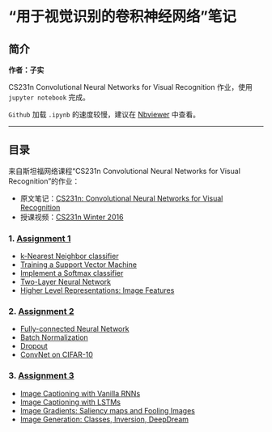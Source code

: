 # “用于视觉识别的卷积神经网络”笔记

## 简介

**作者：子实**

CS231n Convolutional Neural Networks for Visual Recognition 作业，使用 `jupyter notebook` 完成。

`Github` 加载 `.ipynb` 的速度较慢，建议在 [Nbviewer](http://nbviewer.jupyter.org/github/zlotus/cs231n/blob/master/ReadMe.ipynb?flush_cache=true) 中查看。

----

## 目录

来自斯坦福网络课程“CS231n Convolutional Neural Networks for Visual Recognition”的作业：
* 原文笔记：[CS231n: Convolutional Neural Networks for Visual Recognition](http://cs231n.github.io/) 
* 授课视频：[CS231n Winter 2016](https://www.youtube.com/playlist?list=PLkt2uSq6rBVctENoVBg1TpCC7OQi31AlC) 


### 1. [Assignment 1](http://cs231n.github.io/assignments2016/assignment1/)
  * [k-Nearest Neighbor classifier](assignment1/knn.ipynb)
  * [Training a Support Vector Machine](assignment1/svm.ipynb)
  * [Implement a Softmax classifier](assignment1/softmax.ipynb)
  * [Two-Layer Neural Network](assignment1/two_layer_net.ipynb)
  * [Higher Level Representations: Image Features](assignment1/features.ipynb)

### 2. [Assignment 2](http://cs231n.github.io/assignments2016/assignment2/)
  * [Fully-connected Neural Network](assignment2/FullyConnectedNets.ipynb)
  * [Batch Normalization](assignment2/BatchNormalization.ipynb)
  * [Dropout](assignment2/Dropout.ipynb)
  * [ConvNet on CIFAR-10](assignment2/ConvolutionalNetworks.ipynb)

### 3. [Assignment 3](http://cs231n.github.io/assignments2016/assignment3/)
  * [Image Captioning with Vanilla RNNs](assignment3/RNN_Captioning.ipynb)
  * [Image Captioning with LSTMs](assignment3/LSTM_Captioning.ipynb)
  * [Image Gradients: Saliency maps and Fooling Images](assignment3/ImageGradients.ipynb)
  * [Image Generation: Classes, Inversion, DeepDream](assignment3/ImageGeneration.ipynb)
